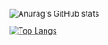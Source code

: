 ![Anurag's GitHub stats](https://github-readme-stats.vercel.app/api?username=srzern&show_icons=true&theme=dark)


[![Top Langs](https://github-readme-stats.vercel.app/api/top-langs/?username=srzern)](https://github.com/anuraghazra/github-readme-stats)

